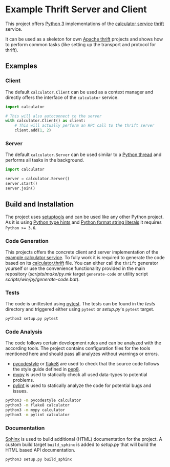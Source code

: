# Example Thrift Server and Client

This project offers [Python 3](https://www.python.org) implementations of the [calculator service](https://github.com/kmhsonnenkind/thrift-example) [thrift](https://thrift.apache.org) service.

It can be used as a skeleton for own [Apache thrift](https://thrift.apache.org) projects and shows how to perform common tasks (like setting up the transport and protocol for thrift).

## Examples

### Client

The default `calculator.Client` can be used as a context manager and directly offers the interface of the `calculator` service.

```python
import calculator

# This will also autoconnect to the server
with calculator.Client() as client:
    # This will actually perform an RPC call to the thrift server
    client.add(1, 2)
```

### Server

The default `calculator.Server` can be used similar to a [Python thread](https://docs.python.org/3/library/threading.html#threading.Thread) and performs all tasks in the background.

```python
import calculator

server = calculator.Server()
server.start()
server.join()
```

## Build and Installation

The project uses [setuptools](https://setuptools.readthedocs.io/en/latest) and can be used like any other Python project. As it is using [Python type hints](https://www.python.org/dev/peps/pep-0484/) and [Python format string literals](https://www.python.org/dev/peps/pep-0498/) it requires `Python >= 3.6`.

### Code Generation

This projects offers the concrete client and server implementation of the [example calculator service](https://github.com/kmhsonnenkind/apache-thrift-example). To fully work it is required to generate the code based on its [calculator.thrift](https://github.com/kmhsonnenkind/thrift-example/blob/main/calculator.thrift) file. You can either call the `thrift` generator yourself or use the convenience functionality provided in the main repository (*scripts/make/py.mk* target `generate-code` or utility script *scripts/win/py/generate-code.bat*).

### Tests

The code is unittested using [pytest](https://docs.pytest.org/). The tests can be found in the *tests* directory and triggered either using `pytest` or *setup.py*'s `pytest` target.

```sh
python3 setup.py pytest
```

### Code Analysis

The code follows certain development rules and can be analyzed with the according tools. The project contains configuration files for the tools mentioned here and should pass all analyzes without warnings or errors.

* [pycodestyle](https://pycodestyle.pycqa.org/en/latest/) or [flake8](https://flake8.pycqa.org/en/latest/) are used to check that the source code follows the style guide defined in [pep8](https://www.python.org/dev/peps/pep-0008/).
* [mypy](http://mypy-lang.org/) is used to statically check all used data-types to potential problems.
* [pylint](https://pylint.org/) is used to statically analyze the code for potential bugs and issues.

```sh
python3 -m pycodestyle calculator
python3 -m flake8 calculator
python3 -m mypy calculator
python3 -m pylint calculator
```

### Documentation

[Sphinx](https://www.sphinx-doc.org/) is used to build additional (HTML) documentation for the project. A custom build target `build_sphinx` is added to *setup.py* that will build the HTML based API documentation.

```sh
python3 setup.py build_sphinx
```
